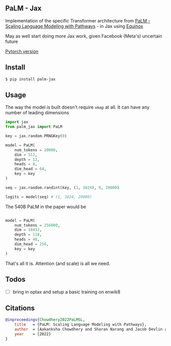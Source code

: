 ## PaLM - Jax

Implementation of the specific Transformer architecture from <a href="https://ai.googleblog.com/2022/04/pathways-language-model-palm-scaling-to.html">PaLM - Scaling Language Modeling with Pathways</a> - in Jax using <a href="https://github.com/patrick-kidger/equinox">Equinox</a>

May as well start doing more Jax work, given Facebook (Meta's) uncertain future

<a href="https://github.com/lucidrains/PaLM-pytorch">Pytorch version</a>

## Install

```bash
$ pip install palm-jax
```

## Usage

The way the model is built doesn't require `vmap` at all. It can have any number of leading dimensions

```python
import jax
from palm_jax import PaLM

key = jax.random.PRNGKey(0)

model = PaLM(
    num_tokens = 20000,
    dim = 512,
    depth = 12,
    heads = 8,
    dim_head = 64,
    key = key
)

seq = jax.random.randint(key, (1, 1024), 0, 20000)

logits = model(seq) # (1, 1024, 20000)
```

The 540B PaLM in the paper would be


```python

model = PaLM(
    num_tokens = 256000,
    dim = 18432,
    depth = 118,
    heads = 48,
    dim_head = 256,
    key = key
)

```

That's all it is. Attention (and scale) is all we need.

## Todos

- [ ] bring in optax and setup a basic training on enwik8

## Citations

```bibtex
@inproceedings{Chowdhery2022PaLMSL,
    title   = {PaLM: Scaling Language Modeling with Pathways},
    author  = {Aakanksha Chowdhery and Sharan Narang and Jacob Devlin and Maarten Bosma and Gaurav Mishra and Adam Roberts and Paul Barham and Hyung Won Chung and Charles Sutton and Sebastian Gehrmann and Parker Schuh and Kensen Shi and Sasha Tsvyashchenko and Joshua Maynez and Abhishek Rao and Parker Barnes and Yi Tay and Noam M. Shazeer and Vinodkumar Prabhakaran and Emily Reif and Nan Du and Benton C. Hutchinson and Reiner Pope and James Bradbury and Jacob Austin and Michael Isard and Guy Gur-Ari and Pengcheng Yin and Toju Duke and Anselm Levskaya and Sanjay Ghemawat and Sunipa Dev and Henryk Michalewski and Xavier Garc{\'i}a and Vedant Misra and Kevin Robinson and Liam Fedus and Denny Zhou and Daphne Ippolito and David Luan and Hyeontaek Lim and Barret Zoph and Alexander Spiridonov and Ryan Sepassi and David Dohan and Shivani Agrawal and Mark Omernick and Andrew M. Dai and Thanumalayan Sankaranarayana Pillai and Marie Pellat and Aitor Lewkowycz and Erica Oliveira Moreira and Rewon Child and Oleksandr Polozov and Katherine Lee and Zongwei Zhou and Xuezhi Wang and Brennan Saeta and Mark Diaz and Orhan Firat and Michele Catasta and Jason Wei and Kathleen S. Meier-Hellstern and Douglas Eck and Jeff Dean and Slav Petrov and Noah Fiedel},
    year    = {2022}
}
```

